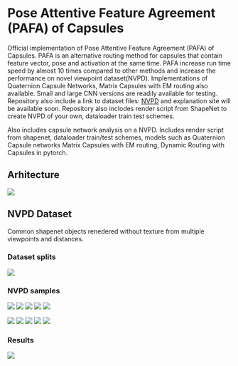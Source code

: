 # Pose Attentive Feature Agreement (PAFA) of Capsules
Official implementation of Pose Attentive Feature Agreement (PAFA) of Capsules. PAFA is an alternative routing method for capsules that contain feature vector, pose and activation at the same time. PAFA increase run time speed by almost 10 times compared to other methods and increase the performance on novel viewpoint dataset(NVPD). Implementations of Quaternion Capsule Networks, Matrix Capsules with EM routing also available. Small and large CNN versions are readily available for testing. 
Repository also include a link to dataset files: [NVPD](https://drive.google.com/file/d/1U8w_2fr9pfGUFWxONXf1pGoc3EQDQaM7/view?usp=sharing) and explanation site will be available soon. Repository also inclodes render script from ShapeNet to create NVPD of your own, dataloader train test schemes.

Also includes capsule network analysis on a NVPD. Includes render script from shapenet, dataloader train/test schemes, models such as Quaternion Capsule networks Matrix Capsules with EM routing, Dynamic Routing with Capsules in pytorch. 

## Arhitecture
![](https://github.com/Boazrciasn/PAFA-Capsules/blob/3ea0f8bf61919655313162d4b49436ca2c2af798/images/architecture.jpg)



## NVPD Dataset

Common shapenet objects renedered without texture from multiple viewpoints and distances. 

### Dataset splits
![](https://github.com/Boazrciasn/PAFA-Capsules/blob/3ea0f8bf61919655313162d4b49436ca2c2af798/images/dataset%20visuals.jpg)

### NVPD samples
![](https://github.com/Boazrciasn/PAFA-Capsules/blob/3ea0f8bf61919655313162d4b49436ca2c2af798/images/_dAirplane.gif) ![](https://github.com/Boazrciasn/PAFA-Capsules/blob/3ea0f8bf61919655313162d4b49436ca2c2af798/images/_dCar.gif)
![](https://github.com/Boazrciasn/PAFA-Capsules/blob/3ea0f8bf61919655313162d4b49436ca2c2af798/images/_dChair.gif) ![](https://github.com/Boazrciasn/PAFA-Capsules/blob/3ea0f8bf61919655313162d4b49436ca2c2af798/images/_dGuitar.gif)
![](https://github.com/Boazrciasn/PAFA-Capsules/blob/3ea0f8bf61919655313162d4b49436ca2c2af798/images/_dLamp.gif)

![](https://github.com/Boazrciasn/PAFA-Capsules/blob/3ea0f8bf61919655313162d4b49436ca2c2af798/images/_dMotorbike.gif) ![](https://github.com/Boazrciasn/PAFA-Capsules/blob/3ea0f8bf61919655313162d4b49436ca2c2af798/images/_dMug.gif)
![](https://github.com/Boazrciasn/PAFA-Capsules/blob/3ea0f8bf61919655313162d4b49436ca2c2af798/images/_dSofa.gif) ![](https://github.com/Boazrciasn/PAFA-Capsules/blob/3ea0f8bf61919655313162d4b49436ca2c2af798/images/_dTable.gif)
![](https://github.com/Boazrciasn/PAFA-Capsules/blob/3ea0f8bf61919655313162d4b49436ca2c2af798/images/_dTrain.gif)


### Results

![](https://github.com/Boazrciasn/PAFA-Capsules/blob/3ea0f8bf61919655313162d4b49436ca2c2af798/images/results.jpg)
